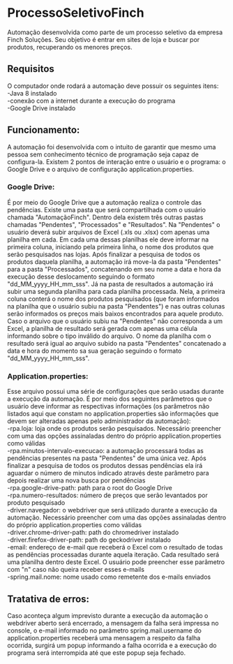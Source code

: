 # ProcessoSeletivoFinch
Automação desenvolvida como parte de um processo seletivo da empresa Finch Soluções. Seu objetivo é entrar em sites de loja e buscar por produtos, recuperando os menores preços.

## Requisitos
O computador onde rodará a automação deve possuir os seguintes itens:<br/>
-Java 8 instalado<br/>
-conexão com a internet durante a execução do programa<br/>
-Google Drive instalado

## Funcionamento:
A automação foi desenvolvida com o intuito de garantir que mesmo uma pessoa sem conhecimento técnico de programação seja capaz de configura-la.
Existem 2 pontos de interação entre o usuário e o programa: o Google Drive e o arquivo de configuração application.properties.

### Google Drive:
É por meio do Google Drive que a automação realiza o controle das pendências.
Existe uma pasta que será compartilhada com o usuário chamada "AutomaçãoFinch". Dentro dela existem três outras pastas chamadas "Pendentes", "Processados" e "Resultados". 
Na "Pendentes" o usuário deverá subir arquivos de Excel (.xls ou .xlsx) com apenas uma planilha em cada. Em cada uma dessas planilhas ele deve informar na primeira coluna, iniciando pela primeira linha, o nome dos produtos que serão pesquisados nas lojas.
Após finalizar a pesquisa de todos os produtos daquela planilha, a automação irá move-la da pasta "Pendentes" para a pasta "Processados", concatenando em seu nome a data e hora da execução desse deslocamento seguindo o formato "dd_MM_yyyy_HH_mm_sss".
Já na pasta de resultados a automação irá subir uma segunda planilha para cada planilha processada. Nela, a primeira coluna conterá o nome dos produtos pesquisados (que foram informados na planilha que o usuário subiu na pasta "Pendentes") e nas outras colunas serão informados os preços mais baixos encontrados para aquele produto. Caso o arquivo que o usuário subiu na "Pendentes" não corresponda a um Excel, a planilha de resultado será gerada com apenas uma célula informando sobre o tipo inválido do arquivo. O nome da planilha com o resultado será igual ao arquivo subido na pasta "Pendentes" concatenado a data e hora do momento sa sua geração seguindo o formato "dd_MM_yyyy_HH_mm_sss".

### Application.properties:
Esse arquivo possui uma série de configurações que serão usadas durante a execução da automação. É por meio dos seguintes parâmetros que o usuário deve informar as respectivas informações (os parâmetros não listados aqui que constam no application.properties são informações que devem ser alteradas apenas pelo administrador da automação):
<br/>-rpa.loja: loja onde os produtos serão pesquisados. Necessário preencher com uma das opções assinaladas dentro do próprio application.properties como válidas
<br/>-rpa.minutos-intervalo-execucao: a automação processará todas as pendências presentes na pasta "Pendentes" de uma única vez. Após finalizar a pesquisa de todos os produtos dessas pendências ela irá aguardar o número de minutos indicado através deste parâmetro para depois realizar uma nova busca por pendências
<br/>-rpa.google-drive-path: path para o root do Google Drive
<br/>-rpa.numero-resultados: número de preços que serão levantados por produto pesquisado
<br/>-driver.navegador: o webdriver que será utilizado durante a execução da automação. Necessário preencher com uma das opções assinaladas dentro do próprio application.properties como válidas
<br/>-driver.chrome-driver-path: path do chromedriver instalado
<br/>-driver.firefox-driver-path: path do geckodriver instalado
<br/>-email: endereço de e-mail que receberá o Excel com o resultado de todas as pendências processadas durante aquela iteração. Cada resultado será uma planilha dentro deste Excel. O usuário pode preencher esse parâmetro com "n" caso não queira receber esses e-mails
<br/>-spring.mail.nome: nome usado como remetente dos e-mails enviados

## Tratativa de erros:
Caso aconteça algum imprevisto durante a execução da automação o webdriver aberto será encerrado, a mensagem da falha será impressa no console, o e-mail informado no parâmetro spring.mail.username do application.properties receberá uma mensagem a respeito da falha ocorrida, surgirá um popup informando a falha ocorrida e a execução do programa será interrompida até que este popup seja fechado.
